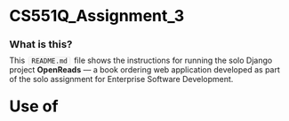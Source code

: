 <style type="text/css">.rendered-markdown{font-size:14px} .rendered-markdown>*:first-child{margin-top:0!important} .rendered-markdown>*:last-child{margin-bottom:0!important} .rendered-markdown a{text-decoration:underline;color:#b75246} .rendered-markdown a:hover{color:#f36050} .rendered-markdown h1, .rendered-markdown h2, .rendered-markdown h3, .rendered-markdown h4, .rendered-markdown h5, .rendered-markdown h6{margin:24px 0 10px;padding:0;font-weight:bold;-webkit-font-smoothing:antialiased;cursor:text;position:relative} .rendered-markdown h1 tt, .rendered-markdown h1 code, .rendered-markdown h2 tt, .rendered-markdown h2 code, .rendered-markdown h3 tt, .rendered-markdown h3 code, .rendered-markdown h4 tt, .rendered-markdown h4 code, .rendered-markdown h5 tt, .rendered-markdown h5 code, .rendered-markdown h6 tt, .rendered-markdown h6 code{font-size:inherit} .rendered-markdown h1{font-size:28px;color:#000} .rendered-markdown h2{font-size:22px;border-bottom:1px solid #ccc;color:#000} .rendered-markdown h3{font-size:18px} .rendered-markdown h4{font-size:16px} .rendered-markdown h5{font-size:14px} .rendered-markdown h6{color:#777;font-size:14px} .rendered-markdown p, .rendered-markdown blockquote, .rendered-markdown ul, .rendered-markdown ol, .rendered-markdown dl, .rendered-markdown table, .rendered-markdown pre{margin:15px 0} .rendered-markdown hr{border:0 none;color:#ccc;height:4px;padding:0} .rendered-markdown>h2:first-child, .rendered-markdown>h1:first-child, .rendered-markdown>h1:first-child+h2, .rendered-markdown>h3:first-child, .rendered-markdown>h4:first-child, .rendered-markdown>h5:first-child, .rendered-markdown>h6:first-child{margin-top:0;padding-top:0} .rendered-markdown a:first-child h1, .rendered-markdown a:first-child h2, .rendered-markdown a:first-child h3, .rendered-markdown a:first-child h4, .rendered-markdown a:first-child h5, .rendered-markdown a:first-child h6{margin-top:0;padding-top:0} .rendered-markdown h1+p, .rendered-markdown h2+p, .rendered-markdown h3+p, .rendered-markdown h4+p, .rendered-markdown h5+p, .rendered-markdown h6+p{margin-top:0} .rendered-markdown ul, .rendered-markdown ol{padding-left:30px} .rendered-markdown ul li>:first-child, .rendered-markdown ul li ul:first-of-type, .rendered-markdown ol li>:first-child, .rendered-markdown ol li ul:first-of-type{margin-top:0} .rendered-markdown ul ul, .rendered-markdown ul ol, .rendered-markdown ol ol, .rendered-markdown ol ul{margin-bottom:0} .rendered-markdown dl{padding:0} .rendered-markdown dl dt{font-size:14px;font-weight:bold;font-style:italic;padding:0;margin:15px 0 5px} .rendered-markdown dl dt:first-child{padding:0} .rendered-markdown dl dt>:first-child{margin-top:0} .rendered-markdown dl dt>:last-child{margin-bottom:0} .rendered-markdown dl dd{margin:0 0 15px;padding:0 15px} .rendered-markdown dl dd>:first-child{margin-top:0} .rendered-markdown dl dd>:last-child{margin-bottom:0} .rendered-markdown blockquote{border-left:4px solid #DDD;padding:0 15px;color:#777} .rendered-markdown blockquote>:first-child{margin-top:0} .rendered-markdown blockquote>:last-child{margin-bottom:0} .rendered-markdown table th{font-weight:bold} .rendered-markdown table th, .rendered-markdown table td{border:1px solid #ccc;padding:6px 13px} .rendered-markdown table tr{border-top:1px solid #ccc;background-color:#fff} .rendered-markdown table tr:nth-child(2n){background-color:#f8f8f8} .rendered-markdown img{max-width:100%;-moz-box-sizing:border-box;box-sizing:border-box} .rendered-markdown code, .rendered-markdown tt{margin:0 2px;padding:0 5px;border:1px solid #eaeaea;background-color:#f8f8f8;border-radius:3px} .rendered-markdown code{white-space:nowrap} .rendered-markdown pre>code{margin:0;padding:0;white-space:pre;border:0;background:transparent} .rendered-markdown .highlight pre, .rendered-markdown pre{background-color:#f8f8f8;border:1px solid #ccc;font-size:13px;line-height:19px;overflow:auto;padding:6px 10px;border-radius:3px} .rendered-markdown pre code, .rendered-markdown pre tt{margin:0;padding:0;background-color:transparent;border:0}</style>
<div class="rendered-markdown"><h1>CS551Q_Assignment_3</h1>
<h3>What is this?</h3>
<p>This <code>README.md</code> file shows the instructions for running the solo Django project <strong>OpenReads</strong> — a book ordering web application developed as part of the solo assignment for Enterprise Software Development.</p>
<h1>Use of <script> in Templates</h1>
<p>This project strictly follows the instruction that no <code>&lt;script&gt;</code> tags or JavaScript were used in any of the templates. All visualizations and interactivity, including charts for admin dashboards, were rendered using Python libraries such as <code>matplotlib</code> and <code>seaborn</code>.
<br  />All client-side functionality was achieved through Django templating and Python server logic. No JavaScript or front-end scripting was required or included.</p>
<h1>How to run (with PYTHONANYWHERE)</h1>
<p>Please visit this URL to access the deployed app:
<br  /><strong>https://Durga19.pythonanywhere.com</strong></p>
<p>We've prepared two accounts:
<br  />Ordinary Account → [username: <code>Durga</code>, password: <code>durga12345</code>] — (This is the user account credentials and it works for both <strong>Codio and PythonAnywhere</strong>)
<br  />Codio Admin Account → [username: <code>codio</code>, password: <code>assignment</code>] — (This is the admin credentials and it only works for <strong>Codio</strong>)
<br  />PythonAnywhere Admin Account → [username: <code>durga19</code>, password: <code>Codio@12</code>] — (This is the admin credentials and it only works for <strong>PythonAnywhere</strong>)
<br  />With the admin account, you can view admin dashboard statistics and manage books, users, and orders.</p>
<h1>How to run through codio (local version)</h1>
<p>Use these commands:</p>
<pre><code class="bash">cd openreads-django-solo
python3 -m venv .venv
source .venv/bin/activate
pip install -r requirements.txt
python3 manage.py runserver 0.0.0.0:8000
</code></pre>
<p>Finally, visit this URL:
<br  /><strong>https://your-codio-box-url:8000</strong></p>
<h1>Preparations in advance if you are going to edit the assignment files</h1>
<h3>Get python version 3.10.7</h3>
<p>When you open the Codio workspace, check your Python version:</p>
<pre><code class="bash">python --version
</code></pre>
<p>If it's <code>2.7.x</code>, install Python 3.10.7:</p>
<pre><code class="bash">pyenv install 3.10.7
</code></pre>
<p>If you get an error like <code>python-build: definition not found: 3.10.7</code>, then update pyenv:</p>
<pre><code class="bash">cd ~/.pyenv
git pull
</code></pre>
<p>Go back and install again:</p>
<pre><code class="bash">cd -
pyenv install 3.10.7
pyenv rehash
</code></pre>
<h3>Download files from GitHub repository</h3>
<p>This project is hosted on GitHub. Clone it using:</p>
<pre><code class="bash">git clone https://github.com/durga-0219/openreads-django-solo.git
</code></pre>
<p>Move into the folder and activate your environment.</p>
<h3>Get sqlite version 3.49.1</h3>
<p>To check:</p>
<pre><code class="bash">sqlite3 --version
</code></pre>
<p>If outdated, use the <code>sqlite-autoconf-3490100</code> folder (if provided) or manually upgrade SQLite:</p>
<pre><code class="bash">cd sqlite-autoconf-3490100
./configure --prefix=$HOME/sqlite
make
make install
</code></pre>
<p>Set your environment:</p>
<pre><code class="bash">export PATH="$HOME/sqlite/bin:$PATH"
export LD_LIBRARY_PATH="$HOME/sqlite/lib"
</code></pre>
<p>Verify the new version again:</p>
<pre><code class="bash">sqlite3 --version
</code></pre>
<h1>Usage of Templates</h1>
<p>All templates and their usage are listed here:</p>
<ul>
<li><code>404.html</code> and <code>500.html</code> – error control pages</li>
<li><code>book_list.html</code> – shows list of books with filters</li>
<li><code>book_detail.html</code> – shows full details about a book</li>
<li><code>login.html</code> – login page</li>
<li><code>register.html</code> – registration page</li>
<li><code>cart.html</code> – displays cart items and total price</li>
<li><code>order_success.html</code> – confirmation page after order</li>
<li><code>custom_admin_dashboard.html</code> – admin stats and filters with matplotlib</li>
<li><code>user_list.html</code> – shows all registered users to admin</li>
<li><code>order_list.html</code> – shows all orders to admin</li>
<li><code>admin_book_list.html</code> – shows all books to admin</li>
<li><code>add_book.html</code>, <code>update_book_price.html</code> – admin book management</li>
</ul>
<h1>Data sources</h1>
<p>The dataset used in this project comes from Kaggle:
<br  />📚 <a href="https://www.kaggle.com/datasets/ruchi798/bookcrossing-dataset">Book-Crossing Dataset by Ruchi Bhatia</a></p>
<p>From this dataset, the <code>BX_Books.csv</code> file was used as the primary source of book data.
<br  />✅ The dataset was <strong>cleaned and reduced</strong> to include only relevant fields such as:</p>
<ul>
<li>Book title</li>
<li>Author name</li>
<li>Year of publication</li>
<li>ISBN</li>
<li>Publisher</li>
<li>Price (randomly assigned for demonstration)</li>
</ul>
<p>👉 The final version used in the app was saved as openreads_books_5000.csv after cleaning and selecting 5000 meaningful book records for performance and quality.</p>
<h1>Cleaning the Dataset and Reasoning Behind Reducing our Dataset.</h1>
<h3>What was done</h3>
<ul>
<li>Removed duplicates and entries with missing titles or authors</li>
<li>Normalized year, and price fields</li>
<li>Cleaned inconsistent author and publisher names</li>
</ul>
<h3>Reasoning</h3>
<ul>
<li>To simplify querying and admin management</li>
<li>To ensure clean visualizations on dashboards</li>
<li>To make the dataset light and efficient for a solo Django project</li>
<li>To maintain a user-friendly browsing and ordering experience</li>
</ul>
<h1>Development</h1>
<ul>
<li>Implemented custom login, registration (<code>UserCreationForm</code>), and user role-based view protection</li>
<li>Built book browsing, detail views, cart management with quantity controls, and order placement (single &amp; bulk)</li>
<li>Developed a superuser-only admin dashboard with book/user/order stats, Seaborn/Matplotlib charts, CSV exports, and filtering by title/author/year</li>
<li>Designed and linked models: <code>Book</code>, <code>Author</code>, and <code>Order</code></li>
<li>Secured all views using <code>@login_required</code> and restricted admin tools to superusers</li>
</ul>
<h1>Implementation</h1>
<ul>
<li>Used Django QuerySets for dynamic filtering by title, author, and year</li>
<li>Displayed login, registration, and admin alerts using the messages framework</li>
<li>Collected static files via <code>collectstatic</code> for deployment</li>
<li>Deployed on PythonAnywhere with secure HTTPS and full CSRF protection</li>
</ul>
<h1>Deployment</h1>
<p>Deployed on PythonAnywhere using Django's WSGI setup, static file mapping, and HTTPS enforcement for CSRF protection.</p>
<h1>Summary</h1>
<p>OpenReads is a Django web application for browsing and ordering books using a cleaned open dataset. It includes authentication, admin dashboards, and dynamic features. The project meets all solo assignment requirements and is deployed on PythonAnywhere.</p>
<h1>The name in git-log</h1>
<p><code>durga-0219</code> is the GitHub username of the solo project author.</p>
</div>